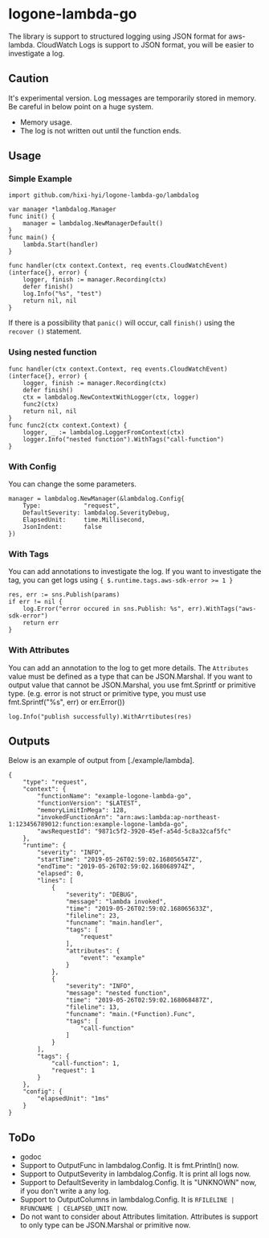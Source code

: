 # logone-lambda-go
The library is support to structured logging using JSON format for aws-lambda.
CloudWatch Logs is support to JSON format, you will be easier to investigate a log.

## Caution
It's experimental version.
Log messages are temporarily stored in memory.
Be careful in below point on a huge system.
* Memory usage.
* The log is not written out until the function ends.

## Usage
### Simple Example
```
import github.com/hixi-hyi/logone-lambda-go/lambdalog

var manager *lambdalog.Manager
func init() {
    manager = lambdalog.NewManagerDefault()
}
func main() {
    lambda.Start(handler)
}

func handler(ctx context.Context, req events.CloudWatchEvent) (interface{}, error) {
    logger, finish := manager.Recording(ctx)
    defer finish()
    log.Info("%s", "test")
    return nil, nil
}
```
If there is a possibility that `panic()` will occur, call `finish()` using the `recover ()` statement.

### Using nested function
```
func handler(ctx context.Context, req events.CloudWatchEvent) (interface{}, error) {
    logger, finish := manager.Recording(ctx)
    defer finish()
    ctx = lambdalog.NewContextWithLogger(ctx, logger)
    func2(ctx)
    return nil, nil
}
func func2(ctx context.Context) {
    logger, _ := lambdalog.LoggerFromContext(ctx)
    logger.Info("nested function").WithTags("call-function")
}
```

### With Config
You can change the some parameters.
```
manager = lambdalog.NewManager(&lambdalog.Config{
	Type:            "request",
	DefaultSeverity: lambdalog.SeverityDebug,
	ElapsedUnit:     time.Millisecond,
	JsonIndent:      false
})
```

### With Tags
You can add annotations to investigate the log.
If you want to investigate the tag, you can get logs using `{ $.runtime.tags.aws-sdk-error >= 1 }`
```
res, err := sns.Publish(params)
if err != nil {
    log.Error("error occured in sns.Publish: %s", err).WithTags("aws-sdk-error")
    return err
}
```
### With Attributes
You can add an annotation to the log to get more details.
The `Attributes` value must be defined as a type that can be JSON.Marshal. If you want to output value that cannot be JSON.Marshal, you use fmt.Sprintf or primitive type. (e.g. error is not struct or primitive type, you must use fmt.Sprintf("%s", err) or err.Error())
```
log.Info("publish successfully).WithArrtibutes(res)
```

## Outputs
Below is an example of output from [./example/lambda].
```
{
    "type": "request",
    "context": {
        "functionName": "example-logone-lambda-go",
        "functionVersion": "$LATEST",
        "memoryLimitInMega": 128,
        "invokedFunctionArn": "arn:aws:lambda:ap-northeast-1:123456789012:function:example-logone-lambda-go",
        "awsRequestId": "9871c5f2-3920-45ef-a54d-5c8a32caf5fc"
    },
    "runtime": {
        "severity": "INFO",
        "startTime": "2019-05-26T02:59:02.168056547Z",
        "endTime": "2019-05-26T02:59:02.168068974Z",
        "elapsed": 0,
        "lines": [
            {
                "severity": "DEBUG",
                "message": "lambda invoked",
                "time": "2019-05-26T02:59:02.168065633Z",
                "fileline": 23,
                "funcname": "main.handler",
                "tags": [
                    "request"
                ],
                "attributes": {
                    "event": "example"
                }
            },
            {
                "severity": "INFO",
                "message": "nested function",
                "time": "2019-05-26T02:59:02.168068487Z",
                "fileline": 13,
                "funcname": "main.(*Function).Func",
                "tags": [
                    "call-function"
                ]
            }
        ],
        "tags": {
            "call-function": 1,
            "request": 1
        }
    },
    "config": {
        "elapsedUnit": "1ms"
    }
}
```

## ToDo
* godoc
* Support to OutputFunc in lambdalog.Config. It is fmt.Println() now.
* Support to OutputSeverity in lambdalog.Config. It is print all logs now.
* Support to DefaultSeverity in lambdalog.Config. It is "UNKNOWN" now, if you don't write a any log.
* Support to OutputColumns in lambdalog.Config. It is `RFILELINE | RFUNCNAME | CELAPSED_UNIT` now.
* Do not want to consider about Attributes limitation. Attributes is support to only type can be JSON.Marshal or primitive now.
